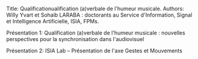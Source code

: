 Title: Qualificationualification (a)verbale de l'humeur musicale. 
Authors: Willy Yvart et Sohaib LARABA : doctorants au Service d'Information, Signal et Intelligence Artificielle, ISIA, FPMs.

Présentation 1: Qualification (a)verbale de l'humeur musicale : nouvelles perspectives pour la synchronisation dans l'audiovisuel

Présentation 2: ISIA Lab – Présentation de l'axe Gestes et Mouvements
